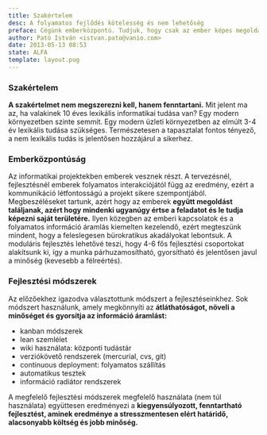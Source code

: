 ```yaml
---
title: Szakértelem
desc: A folyamatos fejlődés kötelesség és nem lehetőség
preface: Cégünk emberközpontú. Tudjuk, hogy csak az ember képes megoldani a feladatokat.
author: Pató István <istvan.pato@vanio.com>
date: 2013-05-13 08:53
state: ALFA
template: layout.pug
---
```


### Szakértelem

**A szakértelmet nem megszerezni kell, hanem fenntartani.** Mit jelent ma az, ha valakinek 10 éves lexikális informatikai tudása van? Egy modern környezetben szinte semmit. Egy modern üzleti környezetben az elmúlt 3-4 év lexikális tudása szükséges. Természetesen a tapasztalat fontos tényező, a nem lexikális tudás is jelentősen hozzájárul a sikerhez.

### Emberközpontúság

Az informatikai projektekben emberek vesznek részt. A tervezésnél, fejlesztésnél emberek folyamatos interakciójától függ az eredmény, ezért a kommunikáció létfontosságú a projekt sikere szempontjából. Megbeszéléseket tartunk, azért hogy az emberek **együtt megoldást találjanak, azért hogy mindenki ugyanúgy értse a feladatot és le tudja képezni saját területére.** Ilyen közegben az emberi kapcsolatok és a folyamatos információ áramlás kiemelten kezelendő, ezért megteszünk mindent, hogy a feleslegesen bürokratikus akadályokat lebontsuk. A moduláris fejlesztés lehetővé teszi, hogy 4-6 fős fejlesztési csoportokat alakítsunk ki, így a munka párhuzamosítható, gyorsítható és jelentősen javul a minőség (kevesebb a félreértés).

### Fejlesztési módszerek
Az előzőekhez igazodva választottunk módszert a fejlesztéseinkhez. Sok módszert használunk, amely megkönnyíti az **átláthatóságot, növeli a minőséget és gyorsítja az információ áramlást:**

* kanban módszerek
* lean szemlélet
* wiki használata: központi tudástár
* verziókövető rendszerek (mercurial, cvs, git)
* continuous deployment: folyamatos szállítás
* automatikus tesztek
* információ radiátor rendszerek

A megfelelő fejlesztési módszerek megfelelő használata (nem túl használata) együttesen eredményezi a **kiegyensúlyozott, fenntartható fejlesztést, aminek eredménye a stresszmentesen elért határidő, alacsonyabb költség és jobb minőség.**
